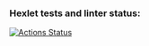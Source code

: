 ### Hexlet tests and linter status:
[![Actions Status](https://github.com/notreenobranch/frontend-project-lvl1/actions/workflows/hexlet-check.yml/badge.svg)](https://github.com/notreenobranch/frontend-project-lvl1/actions)
